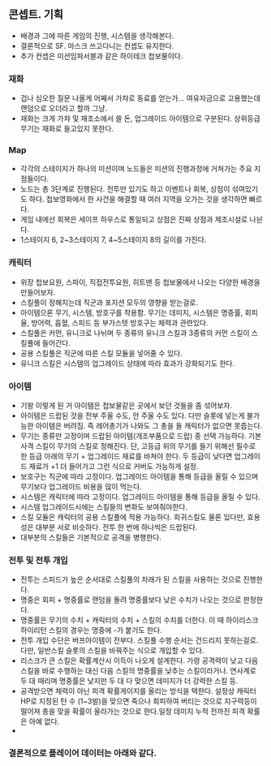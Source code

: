 ## 콘셉트. 기획
* 배경과 그에 따른 게임의 진행, 시스템을 생각해본다.
* 결론적으로 SF. 마스크 쓰고다니는 컨셉도 유지한다.
* 추가 컨셉은 미션임파서블과 같은 하이테크 첩보물이다.
### 재화
* 겁나 심오한 질문 나올게 어째서 가챠로 동료를 얻는가... 여유자금으로 고용했는데 랜덤으로 오더라고 할까 그냥.
* 재화는 크게 가챠 및 재조소에서 쓸 돈, 업그레이드 아이템으로 구분된다. 상위등급 무기는 재화로 들고있지 못한다.
### Map
* 각각의 스테이지가 하나의 미션이며 노드들은 미션의 진행과정에 거쳐가는 주요 지점들이다.
* 노드는 총 3단계로 진행된다. 전투만 있기도 하고 이벤트나 회복, 상점이 섞여있기도 하다. 첩보영화에서 한 사건을 해결할 때 여러 지역을 오가는 것을 생각하면 빠르다.
* 게임 내에선 회복은 세이프 하우스로 통일되고 상점은 진짜 상점과 제조시설로 나뉜다. 
* 1스테이지 6, 2~3스테이지 7, 4~5스테이지 8의 길이를 가진다.
### 캐릭터
* 위장 첩보요원, 스파이, 직접전투요원, 히트맨 등 첩보물에서 나오는 다양한 배경을 만들어보자.
* 스킬풀이 정해지는데 직군과 포지션 모두의 영향을 받는걸로.
* 아이템으론 무기, 시스템, 방호구를 착용함. 무기는 데미지, 시스템은 명중률, 회피율, 방어력, 흡혈, 스피드 등 부가스텟 방호구는 체력과 관련있다.
* 스킬풀은 커먼, 유니크로 나뉘며 두 종류의 유니크 스킬과 3종류의 커먼 스킬이 스킬풀에 들어간다.
* 공용 스킬풀은 직군에 따른 스킬 모듈을 넣어줄 수 있다.
* 유니크 스킬은 시스템의 업그레이드 상태에 따라 효과가 강화되기도 한다.
### 아이템
* 기왕 이렇게 된 거 아이템은 첩보물같은 곳에서 보던 것들을 좀 섞어보자.
* 아이템은 드랍된 것을 전부 주울 수도, 안 주울 수도 있다. 다만 슬롯에 넣는게 불가능한 아이템은 버려짐. 즉 레어총기가 나와도 그 총을 들 캐릭터가 없으면 못줍는다.
* 무기는 종류만 고정이며 드랍된 아이템(개조부품으로 드랍) 중 선택 가능하다. 기본 사격 스킬이 무기의 스킬로 정해진다. 단, 고등급 위의 무기를 들기 위해선 필수로 한 등급 아래의 무기 + 업그레이드 재료를 바쳐야 한다. 두 등급이 낮다면 업그레이드 재료가 +1 더 들어가고 그런 식으로 커버도 가능하게 설정.
* 보호구는 직군에 따라 고정이다. 업그레이드 아이템을 통해 등급을 올릴 수 있으며 무기보다 업그레이드 비용을 많이 먹는다.
* 시스템은 캐릭터에 따라 고정이다. 업그레이드 아이템을 통해 등급을 올릴 수 있다.
* 시스템 업그레이드시에는 스킬들의 변화도 보여줘야한다.
* 스킬 모듈은 캐릭터의 공용 스킬풀에 적용 가능하다. 희귀스킬도 물론 있다만, 효용성은 대부분 서로 비슷하다. 전투 한 번에 하나씩은 드랍된다.
* 대부분의 스킬들은 기본적으로 공격을 병행한다.
### 전투 및 전투 개입
* 전투는 스피드가 높은 순서대로 스킬풀의 차래가 된 스킬을 사용하는 것으로 진행한다.
* 명중은 회피 + 명중률로 랜덤을 돌려 명중률보다 낮은 수치가 나오는 것으로 판정한다.
* 명중률은 무기의 수치 + 캐릭터의 수치 + 스킬의 수치를 더한다. 이 때 하이리스크 하이리턴 스킬의 경우는 명중에 -가 붙기도 한다.
* 전투 개입 수단은 버프아이템이 전부다. 스킬풀 수행 순서는 건드리지 못하는걸로. 다만, 일반스킬 슬롯의 스킬을 바꿔주는 식으로 개입할 수 있다.
* 리스크가 큰 스킬은 확률계산시 이득이 나오게 설계한다. 가령 공격력이 낮고 다음 스킬을 바로 수행하는 대신 다음 스킬의 명중률을 낮추는 스킬이라거나. 연사계로 두 대 때리며 명중률은 낮지만 두 대 다 맞으면 데미지가 더 강력한 스킬 등.
* 공격받으면 체력이 아닌 피격 확률게이지를 올리는 방식을 택한다. 설정상 캐릭터 HP로 지정된 탄 수 (1~3발)을 맞으면 죽으나 회피하여 버티는 것으로 지구력등이 떨어져 총을 맞을 확률이 올라가는 것으로 한다.일정 데미지 누적 전까진 피격 확률은 아예 없다.
* 
### 결론적으로 플레이어 데이터는 아래와 같다.

